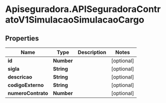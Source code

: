 # Apiseguradora.APISeguradoraContratoV1SimulacaoSimulacaoCargo

## Properties
Name | Type | Description | Notes
------------ | ------------- | ------------- | -------------
**id** | **Number** |  | [optional] 
**sigla** | **String** |  | [optional] 
**descricao** | **String** |  | [optional] 
**codigoExterno** | **String** |  | [optional] 
**numeroContrato** | **Number** |  | [optional] 


